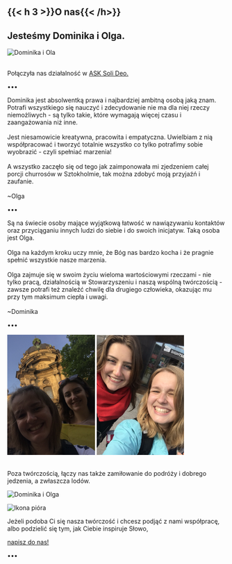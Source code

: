 ## {{< h 3 >}}O nas{{< /h>}}
 <h2 class="pink-headline">Jesteśmy Dominika i Olga.</h2>
<img alt= "Dominika i Ola" width="60%" src="IMG_6761.png"/>
<p>
<br>
Połączyła nas działalność w <a href="https://www.solideo.pl" span class="text-accent">ASK Soli Deo. </a>
</p>
<span class="h3 text-dots">•••</span>
<p>
<span class="text-accent">Dominika</span> jest absolwentką prawa i najbardziej ambitną osobą jaką znam. Potrafi wszystkiego się nauczyć i zdecydowanie nie ma dla niej rzeczy niemożliwych - są tylko takie, które wymagają więcej czasu i zaangażowania niż inne. 
<br><br>
Jest niesamowicie kreatywna, pracowita i empatyczna. Uwielbiam z nią współpracować i tworzyć totalnie wszystko co tylko potrafimy sobie wyobrazić - czyli spełniać marzenia! 
<br><br>A wszystko zaczęło się od tego jak zaimponowała mi zjedzeniem całej porcji churrosów w Sztokholmie, tak można zdobyć moją przyjaźń i zaufanie.
<br><br>
<span class="text-left">~Olga</span>
</p>
<span class="h3 text-dots">•••</span>
<p>Są na świecie osoby mające wyjątkową łatwość w nawiązywaniu kontaktów oraz przyciąganiu innych ludzi do siebie i do swoich inicjatyw. Taką osoba jest Olga. 
<br><br>
<span class="text-accent">Olga</span> na każdym kroku uczy mnie, że Bóg nas bardzo kocha i że pragnie spełnić wszystkie nasze marzenia. <br><br>
<span class="text-accent">Olga </span>zajmuje się w swoim życiu wieloma wartościowymi rzeczami - nie tylko pracą, działalnością w Stowarzyszeniu i naszą wspólną twórczością - zawsze potrafi też znaleźć chwilę dla drugiego człowieka, okazując mu przy tym maksimum ciepła i uwagi.
<br><br><span class="text-left">~Dominika</span>
</p>
<p>
<span class="h3 text-dots">•••</span>
</p>
<p style="display: inline">
<img alt= "Dominika i Ola" width="40%" src="IMG_7015.png"/>
<img alt= "Dominika i Ola" width="40%" src="IMG_7226.png"/>
</p>
<p>
<br>Poza twórczością, łączy nas także zamiłowanie do <span class="text-accent">podróży</span> i dobrego jedzenia, a zwłaszcza <span class="text-accent">lodów</span>.
</p>
<p>
<img width="60%" alt="Dominika i Olga"src="IMG_6754.png">
</p>
<p>
<img alt="Ikona pióra" src="/img/pen-icon.svg" style="width: 1.5rem;" />
</p>
<p>
Jeżeli <span class="text-accent">podoba Ci się</span> nasza twórczość i chcesz podjąć z nami <span class="text-accent">współpracę</span>, albo podzielić się tym, jak Ciebie inspiruje <span class="text-accent">Słowo<span>,
<br>
</p>
<p>
<a class="text-handwritten h2" href="https://do.slownie.com/kontakt/">napisz do nas!</a>
</p>
<p>
<span class="h3 text-dots">•••</span>
</p>
